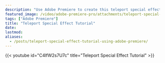 ```yaml
---
description: "Use Adobe Premiere to create this teleport special effect"
featured_image: /video/adobe-premiere-pro/attachments/teleport-special-effect-tutorial-in-adobe-premiere.jpg
tags: ["Adobe Premiere"]
title: "Teleport Special Effect Tutorial"
date:
lastmod:
aliases:
  - /posts/teleport-special-effect-tutorial-using-adobe-premiere/
---
```


{{< youtube id="C4lfW2s7U7c" title="Teleport Special Effect Tutorial" >}}
